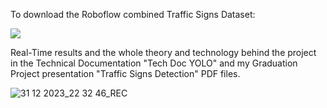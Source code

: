 To download the Roboflow combined Traffic Signs Dataset:

<a href="https://universe.roboflow.com/main-projects-ceyx1/traffic-signs-combined">
    <img src="https://app.roboflow.com/images/download-dataset-badge.svg"></img>
</a>


Real-Time results and the whole theory and technology behind the project in the Technical Documentation "Tech Doc YOLO" and my Graduation Project presentation "Traffic Signs Detection" PDF files.

![31 12 2023_22 32 46_REC](https://github.com/YasmineElegily/Traffic-Signs-Detection/assets/69461886/5c2bd90f-5734-42b9-92d9-23c32e2a43d3)
